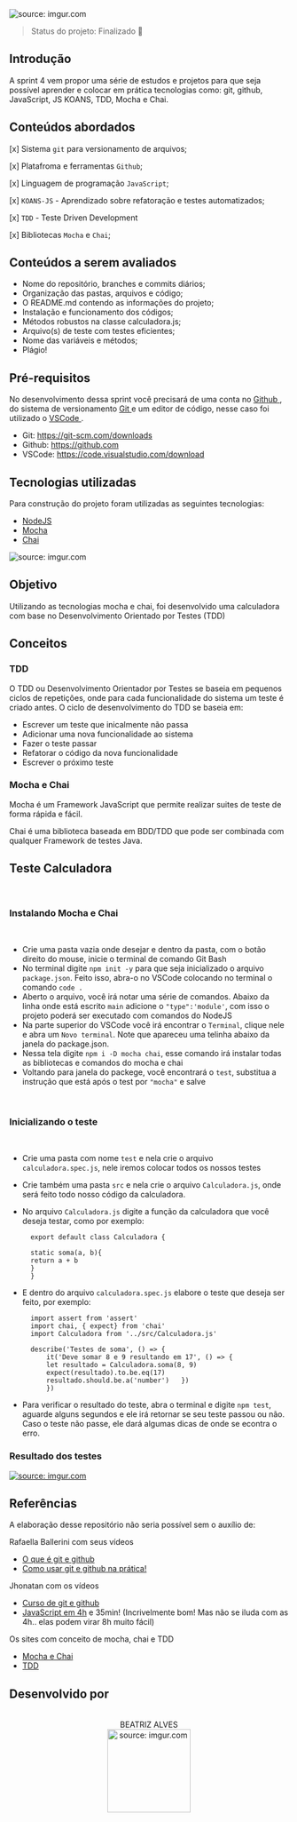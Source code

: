 <img src="https://i.imgur.com/0scsoNu.jpg" title="source: imgur.com" />

</br>

> Status do projeto: Finalizado 🙌

## Introdução

A sprint 4 vem propor uma série de estudos e projetos para que seja possível aprender e colocar em prática tecnologias como: git, github, JavaScript, JS KOANS, TDD, Mocha e Chai. 


## Conteúdos abordados
[x] Sistema `git` para versionamento de arquivos;

[x] Platafroma e ferramentas `Github`;

[x] Linguagem de programação `JavaScript`;

[x] `KOANS-JS` - Aprendizado sobre refatoração e testes automatizados;

[x] `TDD` - Teste Driven Development 

[x] Bibliotecas `Mocha` e `Chai`;

## Conteúdos a serem avaliados

- Nome do repositório, branches e commits diários;
- Organização das pastas, arquivos e código;
- O README.md contendo as informações do projeto;
- Instalação e funcionamento dos códigos;
- Métodos robustos na classe calculadora.js;
- Arquivo(s) de teste com testes eficientes;
- Nome das variáveis e métodos;
- Plágio! 

## Pré-requisitos

No desenvolvimento dessa sprint você precisará de uma conta no <a href="https://github.com/"> Github </a>, do sistema de versionamento <a href="https://git-scm.com/downloads"> Git </a> e um editor de código, nesse caso foi utilizado o <a href="https://code.visualstudio.com/download"> VSCode </a>.

- Git: <a href="https://git-scm.com/downloads"> https://git-scm.com/downloads </a>
- Github: <a href="https://github.com/"> https://github.com </a>
- VSCode: <a href="https://code.visualstudio.com/download"> https://code.visualstudio.com/download </a>

## Tecnologias utilizadas

Para construção do projeto foram utilizadas as seguintes tecnologias:

- <a href="https://nodejs.org/en/download/"> NodeJS </a>
- <a href=" https://mochajs.org/"> Mocha </a>
- <a href="https://www.chaijs.com/"> Chai </a>

<img src="https://i.imgur.com/tn3UfOG.jpg" title="source: imgur.com" />

## Objetivo

Utilizando as tecnologias mocha e chai, foi desenvolvido uma calculadora com base no Desenvolvimento Orientado por Testes (TDD)

## Conceitos 

### TDD

O TDD ou Desenvolvimento Orientador por Testes se baseia em pequenos ciclos de repetições, onde para cada funcionalidade do sistema um teste é criado antes. O ciclo de desenvolvimento do TDD se baseia em:
- Escrever um teste que inicalmente não passa
- Adicionar uma nova funcionalidade ao sistema
- Fazer o teste passar
- Refatorar o código da nova funcionalidade 
- Escrever o próximo teste

### Mocha e Chai
Mocha é um Framework JavaScript que permite realizar  suites de teste de forma rápida e fácil. 

Chai é uma biblioteca baseada em BDD/TDD que pode ser combinada com qualquer Framework de testes Java.

## Teste Calculadora 
</br>

### Instalando Mocha e Chai
</br>

- Crie uma pasta vazia onde desejar e dentro da pasta, com o botão direito do mouse, inicie o terminal de comando Git Bash
- No terminal digite `npm init -y` para que seja inicializado o arquivo `package.json`. Feito isso, abra-o no VSCode colocando no terminal o comando `code .`
- Aberto o arquivo, você irá notar uma série de comandos. Abaixo da linha onde está escrito `main` adicione o `"type":'module'`, com isso o projeto poderá ser executado com comandos do NodeJS
- Na parte superior do VSCode você irá encontrar o `Terminal`, clique nele e abra um `Novo terminal`. Note que apareceu uma telinha abaixo da janela do package.json.
- Nessa tela digite `npm i -D mocha chai`, esse comando irá instalar todas as bibliotecas e comandos do mocha e chai
- Voltando para janela do packege, você encontrará o `test`, substitua a instrução que está após o test por `"mocha"` e salve
</br>

### Inicializando o teste
</br>

- Crie uma pasta com nome `test` e nela crie o arquivo `calculadora.spec.js`, nele iremos colocar todos os nossos testes
- Crie também uma pasta `src` e nela crie o arquivo `Calculadora.js`, onde será feito todo nosso código da calculadora.
- No arquivo `Calculadora.js` digite a função da calculadora que você deseja testar, como por exemplo:

        export default class Calculadora {

        static soma(a, b){
        return a + b  
        }
        }

- E dentro do arquivo `calculadora.spec.js` elabore o teste que deseja ser feito, por exemplo:

        import assert from 'assert'
        import chai, { expect} from 'chai'
        import Calculadora from '../src/Calculadora.js'

        describe('Testes de soma', () => {
            it('Deve somar 8 e 9 resultando em 17', () => {
            let resultado = Calculadora.soma(8, 9)
            expect(resultado).to.be.eq(17)
            resultado.should.be.a('number')   })
            })

- Para verificar o resultado do teste, abra o terminal e digite `npm test`, aguarde alguns segundos e ele irá retornar se seu teste passou ou não. Caso o teste não passe, ele dará algumas dicas de onde se econtra o erro.


### Resultado dos testes

<a href="https://imgur.com/Tvxu9E9"><img src="https://i.imgur.com/Tvxu9E9.jpg" title="source: imgur.com" /></a>


## Referências

A elaboração desse repositório não seria possível sem o auxílio de:

Rafaella Ballerini com seus vídeos
- <a href="https://youtu.be/DqTITcMq68k">O que é git e github</a>
- <a href="https://youtu.be/UBAX-13g8OM">Como usar git e github na prática!</a>
  
Jhonatan com os vídeos
- <a href="https://www.youtube.com/watch?v=kB5e-gTAl_s">Curso de git e github</a>
- <a href="https://youtu.be/i6Oi-YtXnAU">JavaScript em 4h</a> e 35min! (Incrivelmente bom! Mas não se iluda com as 4h.. elas podem virar 8h muito fácil)

Os sites com conceito de mocha, chai e TDD
- <a href= https://medium.com/@rafaelvicio/testando-api-rest-com-mocha-e-chai-bf3764ac2797>Mocha e Chai</a>
- <a href= https://www.devmedia.com.br/test-driven-development-tdd-simples-e-pratico/18533 >TDD</a>

## Desenvolvido por 
<div align = 'center'>
</br>
BEATRIZ ALVES
</br>
<img src="https://i.imgur.com/Bcte2Bb.jpg" title="source: imgur.com" height = "150" />

</div>
